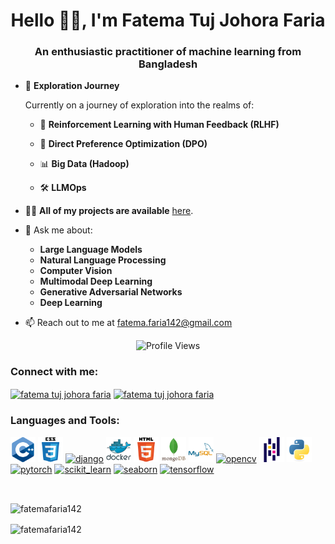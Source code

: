 <h1 align="center">Hello 🙋‍♀️, I'm Fatema Tuj Johora Faria </h1>
<h3 align="center">An enthusiastic practitioner of machine learning from Bangladesh</h3>


- 🌱 **Exploration Journey**

  Currently on a journey of exploration into the realms of:

  - 🤖 **Reinforcement Learning with Human Feedback (RLHF)**

  - 🎯 **Direct Preference Optimization (DPO)**
  
  - 📊 **Big Data (Hadoop)**
  
  - 🛠️ **LLMOps**

- 👨‍💻 **All of my projects are available** [here](https://github.com/fatemafaria142?tab=repositories).

- 💬 Ask me about:
     - **Large Language Models**
     - **Natural Language Processing**
     - **Computer Vision**
     - **Multimodal Deep Learning**
     - **Generative Adversarial Networks**
     - **Deep Learning**

- 📫 Reach out to me at [fatema.faria142@gmail.com](mailto:fatema.faria142@gmail.com) 



<div align="center">
    <img src="https://komarev.com/ghpvc/?username=fatemafaria142&style=flat-square&color=blue" alt="Profile Views"/>
</div>

<h3 align="left">Connect with me:</h3>
<p align="left">
<a href="https://linkedin.com/in/fatema tuj johora faria" target="blank"><img align="center" src="https://raw.githubusercontent.com/rahuldkjain/github-profile-readme-generator/master/src/images/icons/Social/linked-in-alt.svg" alt="fatema tuj johora faria" height="30" width="40" /></a>
<a href="https://kaggle.com/fatema tuj johora faria" target="blank"><img align="center" src="https://raw.githubusercontent.com/rahuldkjain/github-profile-readme-generator/master/src/images/icons/Social/kaggle.svg" alt="fatema tuj johora faria" height="30" width="40" /></a>
</p>

<h3 align="left">Languages and Tools:</h3>
<p align="left"> <a href="https://www.w3schools.com/cpp/" target="_blank" rel="noreferrer"> 
  <img src="https://raw.githubusercontent.com/devicons/devicon/master/icons/cplusplus/cplusplus-original.svg" alt="cplusplus" width="40" height="40"/></a> <a href="https://www.w3schools.com/css/" target="_blank" rel="noreferrer"> 
  <img src="https://raw.githubusercontent.com/devicons/devicon/master/icons/css3/css3-original-wordmark.svg" alt="css3" width="40" height="40"/></a> <a href="https://www.djangoproject.com/" target="_blank" rel="noreferrer"> 
  <img src="https://cdn.worldvectorlogo.com/logos/django.svg" alt="django" width="40" height="40"/></a> <a href="https://www.docker.com/" target="_blank" rel="noreferrer"> 
  <img src="https://raw.githubusercontent.com/devicons/devicon/master/icons/docker/docker-original-wordmark.svg" alt="docker" width="40" height="40"/></a> <a href="https://git-scm.com/" target="_blank" rel="noreferrer">
   <a href="https://www.w3.org/html/" target="_blank" rel="noreferrer"> <img src="https://raw.githubusercontent.com/devicons/devicon/master/icons/html5/html5-original-wordmark.svg" alt="html5" width="40" height="40"/></a> <a href="https://www.mongodb.com/" target="_blank" rel="noreferrer"> <img src="https://raw.githubusercontent.com/devicons/devicon/master/icons/mongodb/mongodb-original-wordmark.svg" alt="mongodb" width="40" height="40"/></a> <a href="https://www.mysql.com/" target="_blank" rel="noreferrer"> <img src="https://raw.githubusercontent.com/devicons/devicon/master/icons/mysql/mysql-original-wordmark.svg" alt="mysql" width="40" height="40"/></a> <a href="https://opencv.org/" target="_blank" rel="noreferrer"> <img src="https://www.vectorlogo.zone/logos/opencv/opencv-icon.svg" alt="opencv" width="40" height="40"/></a> <a href="https://pandas.pydata.org/" target="_blank" rel="noreferrer"> <img src="https://raw.githubusercontent.com/devicons/devicon/2ae2a900d2f041da66e950e4d48052658d850630/icons/pandas/pandas-original.svg" alt="pandas" width="40" height="40"/></a> <a href="https://www.python.org" target="_blank" rel="noreferrer"> <img src="https://raw.githubusercontent.com/devicons/devicon/master/icons/python/python-original.svg" alt="python" width="40" height="40"/></a> <a href="https://pytorch.org/" target="_blank" rel="noreferrer"> <img src="https://www.vectorlogo.zone/logos/pytorch/pytorch-icon.svg" alt="pytorch" width="40" height="40"/></a> <a href="https://scikit-learn.org/" target="_blank" rel="noreferrer"> <img src="https://upload.wikimedia.org/wikipedia/commons/0/05/Scikit_learn_logo_small.svg" alt="scikit_learn" width="40" height="40"/></a> <a href="https://seaborn.pydata.org/" target="_blank" rel="noreferrer"> <img src="https://seaborn.pydata.org/_images/logo-mark-lightbg.svg" alt="seaborn" width="40" height="40"/></a> <a href="https://www.tensorflow.org" target="_blank" rel="noreferrer"> <img src="https://www.vectorlogo.zone/logos/tensorflow/tensorflow-icon.svg" alt="tensorflow" width="40" height="40"/></a> 

  
  </p>

<br>
<p><img align="center" src="https://github-readme-stats.vercel.app/api/top-langs?username=fatemafaria142&show_icons=true&locale=en&layout=compact" alt="fatemafaria142" /></p>

<p><img align="center" src="https://github-readme-streak-stats.herokuapp.com/?user=fatemafaria142&" alt="fatemafaria142" /></p>


